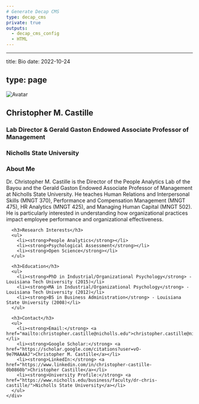 ```yaml
---
# Generate Decap CMS
type: decap_cms
private: true
outputs:
  - decap_cms_config
  - HTML
---
```


---
title: Bio
date: 2022-10-24

type: page
---

<div class="row" itemprop="author" itemscope itemtype="http://schema.org/Person">
  <div class="col-12 col-lg-4">
    <div id="profile">
      <img class="portrait" src="/img/avatar.jpg" itemprop="image" alt="Avatar">
      <div class="portrait-title">
        <h2 itemprop="name">Christopher M. Castille</h2>
        <h3 itemprop="jobTitle">Lab Director & Gerald Gaston Endowed Associate Professor of Management</h3>
        <h3 itemprop="worksFor" itemscope itemtype="http://schema.org/Organization">
          <span itemprop="name">Nicholls State University</span>
        </h3>
      </div>
    </div>
  </div>
  <div class="col-12 col-lg-8">
    <div class="article-style" itemprop="description">
      <h3>About Me</h3>
      <p>Dr. Christopher M. Castille is the Director of the People Analytics Lab of the Bayou and the Gerald Gaston Endowed Associate Professor of Management at Nicholls State University. He teaches Human Relations and Interpersonal Skills (MNGT 370), Performance and Compensation Management (MNGT 475), HR Analytics (MNGT 425), and Managing Human Capital (MNGT 502). He is particularly interested in understanding how organizational practices impact employee performance and organizational effectiveness.</p>

      <h3>Research Interests</h3>
      <ul>
        <li><strong>People Analytics</strong></li>
        <li><strong>Psychological Assessment</strong></li>
        <li><strong>Open Science</strong></li>
      </ul>

      <h3>Education</h3>
      <ul>
        <li><strong>PhD in Industrial/Organizational Psychology</strong> - Louisiana Tech University (2015)</li>
        <li><strong>MA in Industrial/Organizational Psychology</strong> - Louisiana Tech University (2012)</li>
        <li><strong>BS in Business Administration</strong> - Louisiana State University (2008)</li>
      </ul>

      <h3>Contact</h3>
      <ul>
        <li><strong>Email:</strong> <a href="mailto:christopher.castille@nicholls.edu">christopher.castille@nicholls.edu</a></li>
        <li><strong>Google Scholar:</strong> <a href="https://scholar.google.com/citations?user=vO-9e7MAAAAJ">Christopher M. Castille</a></li>
        <li><strong>LinkedIn:</strong> <a href="https://www.linkedin.com/in/christopher-castille-0b0860b">Christopher Castille</a></li>
        <li><strong>University Profile:</strong> <a href="https://www.nicholls.edu/business/faculty/dr-chris-castille/">Nicholls State University</a></li>
      </ul>
    </div>
  </div>
</div>
